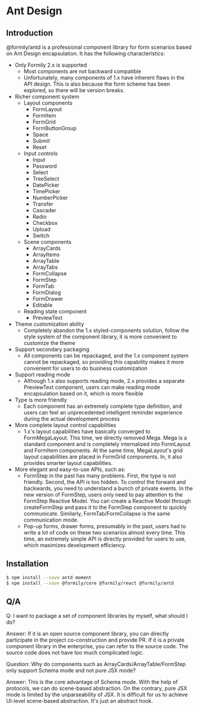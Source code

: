 # Ant Design

## Introduction

@formily/antd is a professional component library for form scenarios based on Ant Design encapsulation. It has the following characteristics:

- Only Formily 2.x is supported
  - Most components are not backward compatible
  - Unfortunately, many components of 1.x have inherent flaws in the API design. This is also because the form scheme has been explored, so there will be version breaks.
- Richer component system
  - Layout components
    - FormLayout
    - FormItem
    - FormGrid
    - FormButtonGroup
    - Space
    - Submit
    - Reset
  - Input controls
    - Input
    - Password
    - Select
    - TreeSelect
    - DatePicker
    - TimePicker
    - NumberPicker
    - Transfer
    - Cascader
    - Radio
    - Checkbox
    - Upload
    - Switch
  - Scene components
    - ArrayCards
    - ArrayItems
    - ArrayTable
    - ArrayTabs
    - FormCollapse
    - FormStep
    - FormTab
    - FormDialog
    - FormDrawer
    - Editable
  - Reading state component
    - PreviewText
- Theme customization ability
  - Completely abandon the 1.x styled-components solution, follow the style system of the component library, it is more convenient to customize the theme
- Support secondary packaging
  - All components can be repackaged, and the 1.x component system cannot be repackaged, so providing this capability makes it more convenient for users to do business customization
- Support reading mode
  - Although 1.x also supports reading mode, 2.x provides a separate PreviewText component, users can make reading mode encapsulation based on it, which is more flexible
- Type is more friendly
  - Each component has an extremely complete type definition, and users can feel an unprecedented intelligent reminder experience during the actual development process
- More complete layout control capabilities
  - 1.x's layout capabilities have basically converged to FormMegaLayout. This time, we directly removed Mega. Mega is a standard component and is completely internalized into FormLayout and FormItem components. At the same time, MegaLayout's grid layout capabilities are placed in FormGrid components. In, it also provides smarter layout capabilities.
- More elegant and easy-to-use APIs, such as:
  - FormStep in the past has many problems. First, the type is not friendly. Second, the API is too hidden. To control the forward and backwards, you need to understand a bunch of private events. In the new version of FormStep, users only need to pay attention to the FormStep Reactive Model. You can create a Reactive Model through createFormStep and pass it to the FormStep component to quickly communicate. Similarly, FormTab/FormCollapse is the same communication mode.
  - Pop-up forms, drawer forms, presumably in the past, users had to write a lot of code on these two scenarios almost every time. This time, an extremely simple API is directly provided for users to use, which maximizes development efficiency.

## Installation

```bash
$ npm install --save antd moment
$ npm install --save @formily/core @formily/react @formily/antd

```

## Q/A

Q: I want to package a set of component libraries by myself, what should I do?

Answer: If it is an open source component library, you can directly participate in the project co-construction and provide PR. If it is a private component library in the enterprise, you can refer to the source code. The source code does not have too much complicated logic.

Question: Why do components such as ArrayCards/ArrayTable/FormStep only support Schema mode and not pure JSX mode?

Answer: This is the core advantage of Schema mode. With the help of protocols, we can do scene-based abstraction. On the contrary, pure JSX mode is limited by the unparseability of JSX. It is difficult for us to achieve UI-level scene-based abstraction. It's just an abstract hook.
